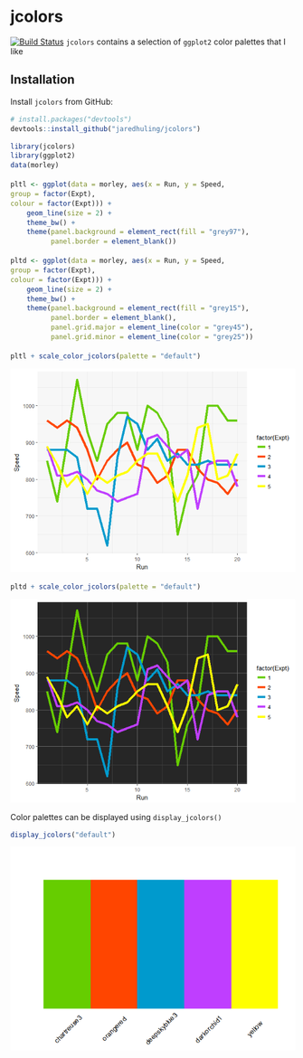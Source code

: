 


# jcolors

[![Build Status](https://travis-ci.org/jaredhuling/jcolors.svg?branch=master)](https://travis-ci.org/road2stat/ggsci)
`jcolors` contains a selection of `ggplot2` color palettes that I like

## Installation


Install `jcolors` from GitHub:


```r
# install.packages("devtools")
devtools::install_github("jaredhuling/jcolors")
```


```r
library(jcolors)
library(ggplot2)
data(morley)

pltl <- ggplot(data = morley, aes(x = Run, y = Speed,
group = factor(Expt),
colour = factor(Expt))) +
    geom_line(size = 2) +
    theme_bw() +
    theme(panel.background = element_rect(fill = "grey97"),
          panel.border = element_blank())

pltd <- ggplot(data = morley, aes(x = Run, y = Speed,
group = factor(Expt),
colour = factor(Expt))) +
    geom_line(size = 2) +
    theme_bw() +
    theme(panel.background = element_rect(fill = "grey15"),
          panel.border = element_blank(),
          panel.grid.major = element_line(color = "grey45"),
          panel.grid.minor = element_line(color = "grey25"))

pltl + scale_color_jcolors(palette = "default")
```

![](vignettes/unnamed-chunk-2-1.png)<!-- -->

```r
pltd + scale_color_jcolors(palette = "default")
```

![](vignettes/unnamed-chunk-2-2.png)<!-- -->

Color palettes can be displayed using `display_jcolors()`


```r
display_jcolors("default")
```

![](vignettes/unnamed-chunk-3-1.png)<!-- -->
